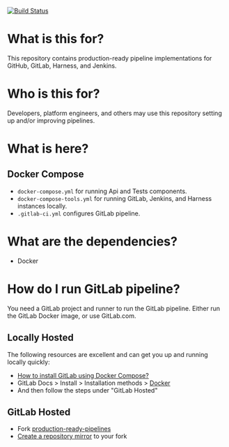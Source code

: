 [![Build Status](https://gitlab.com/Rjae/production-ready-pipelines/-/jobs/artifacts/CreateGitLab/raw/.ignored/coverage-reports/badge_combined.svg?job=test)](https://production-ready-pipelines-rjae-b1b991fe5be258c306785611c6e0f6d.gitlab.io/)

# What is this for?

This repository contains production-ready pipeline implementations for GitHub, GitLab, Harness, and Jenkins.

# Who is this for?

Developers, platform engineers, and others may use this repository setting up and/or improving pipelines.

# What is here?

## Docker Compose

- `docker-compose.yml` for running Api and Tests components.
- `docker-compose-tools.yml` for running GitLab, Jenkins, and Harness instances locally.
- `.gitlab-ci.yml` configures GitLab pipeline.

# What are the dependencies?

- Docker

# How do I run GitLab pipeline?

You need a GitLab project and runner to run the GitLab pipeline. Either run the GitLab Docker image, or use GitLab.com.

## Locally Hosted

The following resources are excellent and can get you up and running locally quickly:

- [How to install GitLab using Docker Compose?](https://www.czerniga.it/2021/11/14/how-to-install-gitlab-using-docker-compose/)
- GitLab Docs > Install > Installation methods > [Docker](https://docs.gitlab.com/ee/install/docker.html)
- And then follow the steps under "GitLab Hosted"

## GitLab Hosted

- Fork [production-ready-pipelines](https://github.com/appshapes-org/production-ready-pipelines)
- [Create a repository mirror](https://docs.gitlab.com/ee/user/project/repository/mirror/#create-a-repository-mirror) to your fork

